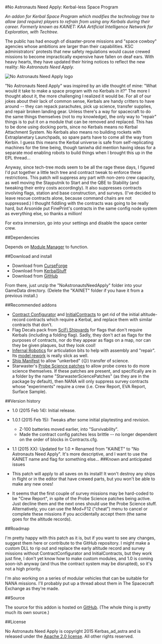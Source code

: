 #No Astronauts Need Apply: Kerbal-less Space Program

*An addon for Kerbal Space Program which modifies the technology tree to allow (and require) players to refrain from using any Kerbals during their career. Formerly known as KAINET: KAA Artificial Intelligence Network for Exploration, with Techtree.*

The public has had enough of disaster-prone missions and "space cowboy" agencies whose ambitions are larger than their capabilities.  KSC administrators' protests that new safety regulations would cause crewed missions to become impractically expensive have fallen on deaf ears.  With heavy hearts, they have updated their hiring notices to reflect the new reality: *No Astronauts Need Apply.*

![No Astronauts Need Apply logo](https://github.com/Kerbas-ad-astra/NoAstronautsNeedApply/blob/master/No%20Astronauts%20Need%20Apply%20logo.png)

"No Astronauts Need Apply" was inspired by an idle thought of mine: "What would it take to make a space program with no Kerbals in it?"  The more I thought about it, the more challenging I realized it would be.  For all of our jokes about their lack of common sense, Kerbals are handy critters to have around -- they can repack parachutes, pick up science, transfer supplies, and repair broken landing gear.  Unless there's a way for spacecraft to do the same things themselves (not to my knowledge), the only way to "repair" things is to put it on a module that can be removed and replaced.  This has to be done using docking ports, since no Kerbals means no Kerbal Attachment System.  No Kerbals also means no building rockets with Extraplanetary Launchpads, so spare parts have to come all the way from Kerbin.  I guess this means the Kerbal universe is safe from self-replicating machines for the time being, though taniwha did mention having ideas for a separate mod enabling robots to build things when I brought this up in the EPL thread...

Anyway, since tech-tree mods seem to be all the rage these days, I figured I'd put together a little tech tree and contract tweak to enforce these restrictions.  This patch will suppress any part with non-zero crew capacity, as well moving the Stayputnik to Start and the QBE to Stability (and tweaking their entry costs accordingly).  It also suppresses contracts involving flags, station and base construction, and surveys.  (I've decided to leave rescue contracts alone, because command chairs are not suppressed.)  I thought fiddling with the contracts was going to be really hard, but Arsonide put FinePrint's contracts in the same config node system as everything else, so thanks a million!

For extra immersion, go into your settings and disable the space center crew.

##Dependencies

Depends on [Module Manager](http://forum.kerbalspaceprogram.com/threads/55219) to function.

##Download and install

* Download from [CurseForge](http://kerbal.curseforge.com/ksp-mods/227824-NoAstronautsNeedApply)
* Download from [KerbalStuff](https://kerbalstuff.com/mod/592/NoAstronautsNeedApply)
* Download from [GitHub](https://github.com/Kerbas-ad-astra/NoAstronautsNeedApply/releases)

From there, just unzip the "NoAstronautsNeedApply" folder into your GameData directory.  (Delete the "KAINET" folder if you have it from a previous install.)

##Recommended addons

* [Contract Configurator](http://forum.kerbalspaceprogram.com/threads/101604) and [InitialContracts](https://kerbalstuff.com/mod/577/InitialContracts) to get rid of the initial altitude-record contracts which require a Kerbal, and replace them with similar contracts that don't.
* Flag Decals pack from [SciFi Shipyards](http://forum.kerbalspaceprogram.com/threads/37908) for flags that don't require Kerbals (including a folding flag).  Sadly, they don't act as flags for the purposes of contracts, nor do they appear as flags on a map, nor can they be given plaques, but they look cool!
* [Infernal Robotics](http://forum.kerbalspaceprogram.com/threads/37707) for articulation bits to help with assembly and "repair".  Its [model rework](http://forum.kerbalspaceprogram.com/threads/65365) is really slick as well.
* [Ship Manifest](http://forum.kerbalspaceprogram.com/threads/62270) to allow "unkerbed" (:wink:) transfer of science.
* Starwaster's [Probe Science patches](http://forum.kerbalspaceprogram.com/threads/56137) to allow probe cores to do more science themselves.  If these patches are present, and specifically are in a folder by the name "StarwasterSciencePatches" (as they are in the package by default), then NANA will only suppress survey contracts whose "experiments" require a crew (i.e. Crew Report, EVA Report, Surface Sample).

##Version history

* 1.0 (2015 Feb 14): Initial release.
* 1.0.1 (2015 Feb 15): Tweaks after some initial playtesting and revision.
	* Z-100 batteries moved earlier, into "Survivability".
	* Made the contract config patches less brittle -- no longer dependent on the order of blocks in Contracts.cfg.
* 1.1 (2015 XX): Updated for 1.0	* Renamed from "KAINET" to "No Astronauts Need Apply".  It's more descriptive, and I want to use the KAINET name and flag for something else...
##Known and anticipated issues

* This patch will apply to all saves on its install!  It won't destroy any ships in flight or in the editor that have crewed parts, but you won't be able to make any new ones!
* It seems that the first couple of survey missions may be hard-coded to be "Crew Report", in spite of the Probe Science patches being active.  Just decline them and the next ones should use the Probe Science stuff.  Alternatively, you can use the Mod+F12 ("cheat") menu to cancel or complete these missions if you accidentally accept them (the same goes for the altitude records).

##Roadmap

I'm pretty happy with this patch as it is, but if you want to see any changes, suggest them here or contribute to the GitHub repository.  I might make a custom DLL to rip out and replace the early altitude record and survey missions without ContractConfigurator and InitialContracts, but they work just fine, I don't yet know how to make custom modules, and 1.0 is coming soon-ish anyway (and thus the contract system may be disrupted), so it's not a high priority.

I'm also working on a series of modular vehicles that can be suitable for NANA missions.  I'll probably put up a thread about them in The Spacecraft Exchange as they're made.

##Source

The source for this addon is hosted on [GitHub](https://github.com/Kerbas-ad-astra/NoAstronautsNeedApply).  (The whole thing is pretty much its own source.)

##License

No Astronauts Need Apply is copyright 2015 Kerbas_ad_astra and is released under the [Apache 2.0 license](https://www.apache.org/licenses/LICENSE-2.0).  All other rights reserved.
